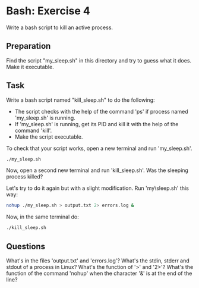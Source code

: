 # Bash: Exercise 4

Write a bash script to kill an active process.

## Preparation

Find the script "my\_sleep.sh" in this directory and try to guess what it does.
Make it executable.

## Task

Write a bash script named "kill\_sleep.sh" to do the following:
   - The script checks with the help of the command 'ps' if process named 'my\_sleep.sh' is running.
   - If 'my\_sleep.sh' is running, get its PID and kill it with the help of the command 'kill'.
   - Make the script executable.

To check that your script works, open a new terminal and run 'my\_sleep.sh'.

```bash
./my_sleep.sh
```

Now, open a second new terminal and run 'kill\_sleep.sh'. Was the sleeping process killed?

Let's try to do it again but with a slight modification. Run 'my\sleep.sh' this way:

```bash
nohup ./my_sleep.sh > output.txt 2> errors.log &
```

Now, in the same terminal do:

```bash
./kill_sleep.sh
```

## Questions

What's in the files 'output.txt' and 'errors.log'?
What's the stdin, stderr and stdout of a process in Linux?
What's the function of '>' and '2>'?
What's the function of the command 'nohup' when the character '&' is at the end of the line?

